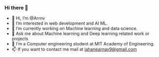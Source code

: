 ### Hi there 👋


- 👋 Hi, I’m @Arrnv
- 👀 I’m interested in web development and AI ML.
- 🌱 I’m currently working on Machine learning and data science.
- 💬 Ask me about Machine learning and Deep learning related work or projects
- 💞️ I'm a Computer engineering student at MIT Academy of Engineering.
- 📫 If you want to contact me mail at lahanearnav9@gmail.com


